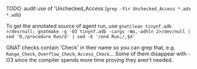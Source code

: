 TODO: audit use of 'Unchecked_Access (`grep -Fir Unchecked_Access *.ads *.adb`)

To get the annotated source of agent run, use `gnatclean tinynf.adb >/dev/null; gnatmake -g -O3 tinynf.adb -cargs -Wa,-adhln 2>/dev/null | sed '0,/procedure Run/d' | sed -E '/end Run;/,$d'`

GNAT checks contain 'Check' in their name so you can grep that, e.g. `Range_Check`, `Overflow_Check`, `Access_Check`... Some of them disappear with -O3 since the compiler spends more time proving they aren't needed.
